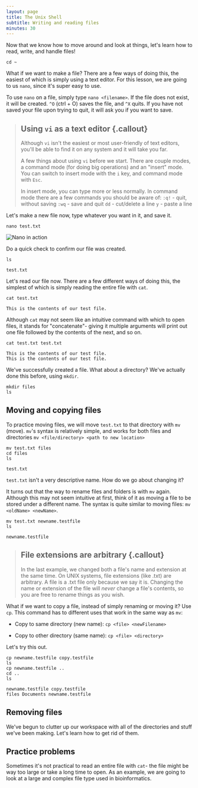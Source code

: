 ```yaml
---
layout: page
title: The Unix Shell
subtitle: Writing and reading files
minutes: 30
---
```


Now that we know how to move around and look at things, let's learn how to read, write, and handle files!

```{.bash}
cd ~
```

What if we want to make a file? There are a few ways of doing this, the easiest of which is simply using a text editor. For this lesson, we are going to us `nano`, since it's super easy to use.

To use `nano` on a file, simply type `nano <filename>`. If the file does not exist, it will be created. `^O` (ctrl + O) saves the file, and `^X` quits. If you have not saved your file upon trying to quit, it will ask you if you want to save.

> ## Using `vi` as a text editor {.callout}
> Although `vi` isn't the easiest or most user-friendly of text editors, you'll be able to find it on any system and it will take you far.
>
> A few things about using `vi` before we start. There are couple modes, a command mode (for doing big operations) and an "insert" mode. You can switch to insert mode with the `i` key, and command mode with `Esc`.
>
> In insert mode, you can type more or less normally. In command mode there are a few commands you should be aware of:
> `:q!` - quit, without saving
> `:wq` - save and quit
> `dd` - cut/delete a line
> `y` - paste a line

Let's make a new file now, type whatever you want in it, and save it.
```{.bash}
nano test.txt
```
![Nano in action](fig/nano-screenshot.png)

Do a quick check to confirm our file was created.
```{.bash}
ls
```
```{.output}
test.txt
```

Let's read our file now. There are a few different ways of doing this, the simplest of which is simply reading the entire file with `cat`.

```{.bash}
cat test.txt
```
```{.output}
This is the contents of our test file.
```
Although `cat` may not seem like an intuitive command with which to open files, it stands for "concatenate"- giving it multiple arguments will print out one file followed by the contents of the next, and so on.

```{.bash}
cat test.txt test.txt
```
```{.output}
This is the contents of our test file.
This is the contents of our test file.
```

We've successfully created a file. What about a directory? We've actually done this before, using `mkdir`.
```{.bash}
mkdir files
ls
```

## Moving and copying files

To practice moving files, we will move `test.txt` to that directory with `mv` (move). `mv`'s syntax is relatively simple, and works for both files and directories `mv <file/directory> <path to new location>`

```{.bash}
mv test.txt files
cd files
ls
```
```{.output}
test.txt
```

`test.txt` isn't a very descriptive name. How do we go about changing it?

It turns out that the way to rename files and folders is with `mv` again. Although this may not seem intuitive at first, think of it as moving a file to be stored under a different name. The syntax is quite similar to moving files: `mv <oldName> <newName>`.

```{.bash}
mv test.txt newname.testfile
ls
```
```{.output}
newname.testfile
```

> ## File extensions are arbitrary {.callout}
>
> In the last example, we changed both a file's name and extension at the same time. On UNIX systems, file extensions (like .txt) are arbitrary. A file is a .txt file only because we say it is. Changing the name or extension of the file will *never* change a file's contents, so you are free to rename things as you wish.

What if we want to copy a file, instead of simply renaming or moving it? Use `cp`. This command has to different uses that work in the same way as `mv`:

+ Copy to same directory (new name): `cp <file> <newFilename>`

+ Copy to other directory (same name): `cp <file> <directory>`

Let's try this out.
```{.bash}
cp newname.testfile copy.testfile
ls
cp newname.testfile ..
cd ..
ls
```
```{.output}
newname.testfile copy.testfile
files Documents newname.testfile
```

## Removing files

We've begun to clutter up our workspace with all of the directories and stuff we've been making. Let's learn how to get rid of them.

## Practice problems

Sometimes it's not practical to read an entire file with `cat`- the file might be way too large or take a long time to open. As an example, we are going to look at a large and complex file type used in bioinformatics.
